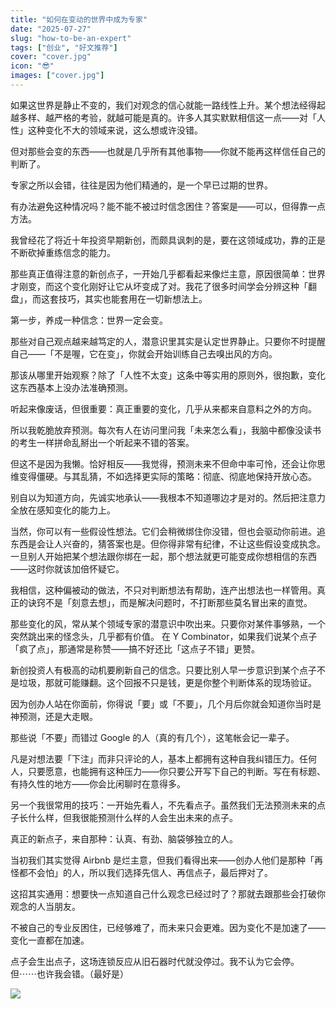 ```yaml
---
title: "如何在变动的世界中成为专家"
date: "2025-07-27"
slug: "how-to-be-an-expert"
tags: ["创业", "好文推荐"]
cover: "cover.jpg"
icon: "😎"
images: ["cover.jpg"]
---
```

如果这世界是静止不变的，我们对观念的信心就能一路线性上升。某个想法经得起越多样、越严格的考验，就越可能是真的。许多人其实默默相信这一点——对「人性」这种变化不大的领域来说，这么想或许没错。



但对那些会变的东西——也就是几乎所有其他事物——你就不能再这样信任自己的判断了。



专家之所以会错，往往是因为他们精通的，是一个早已过期的世界。



有办法避免这种情况吗？能不能不被过时信念困住？答案是——可以，但得靠一点方法。



我曾经花了将近十年投资早期新创，而颇具讽刺的是，要在这领域成功，靠的正是不断砍掉重练信念的能力。



那些真正值得注意的新创点子，一开始几乎都看起来像烂主意，原因很简单：世界才刚变，而这个变化刚好让它从坏变成了对。我花了很多时间学会分辨这种「翻盘」，而这套技巧，其实也能套用在一切新想法上。



第一步，养成一种信念：世界一定会变。



那些对自己观点越来越笃定的人，潜意识里其实是认定世界静止。只要你不时提醒自己——「不是喔，它在变」，你就会开始训练自己去嗅出风的方向。



那该从哪里开始观察？除了「人性不太变」这条中等实用的原则外，很抱歉，变化这东西基本上没办法准确预测。



听起来像废话，但很重要：真正重要的变化，几乎从来都来自意料之外的方向。



所以我乾脆放弃预测。每次有人在访问里问我「未来怎么看」，我脑中都像没读书的考生一样拼命乱掰出一个听起来不错的答案。



但这不是因为我懒。恰好相反——我觉得，预测未来不但命中率可怜，还会让你思维变得僵硬。与其乱猜，不如选择更实际的策略：彻底、彻底地保持开放心态。



别自以为知道方向，先诚实地承认——我根本不知道哪边才是对的。然后把注意力全放在感知变化的能力上。



当然，你可以有一些假设性想法。它们会稍微绑住你没错，但也会驱动你前进。追东西是会让人兴奋的，猜答案也是。但你得非常有纪律，不让这些假设变成执念。
一旦别人开始把某个想法跟你绑在一起，那个想法就更可能变成你想相信的东西——这时你就该加倍怀疑它。



我相信，这种偏被动的做法，不只对判断想法有帮助，连产出想法也一样管用。真正的诀窍不是「刻意去想」，而是解决问题时，不打断那些莫名冒出来的直觉。



那些变化的风，常从某个领域专家的潜意识中吹出来。只要你对某件事够熟，一个突然跳出来的怪念头，几乎都有价值。
在 Y Combinator，如果我们说某个点子「疯了点」，那通常是称赞——搞不好还比「这点子不错」更赞。



新创投资人有极高的动机要刷新自己的信念。只要比别人早一步意识到某个点子不是垃圾，那就可能赚翻。这个回报不只是钱，更是你整个判断体系的现场验证。



因为创办人站在你面前，你得说「要」或「不要」，几个月后你就会知道你当时是神预测，还是大走眼。



那些说「不要」而错过 Google 的人（真的有几个），这笔帐会记一辈子。



凡是对想法要「下注」而非只评论的人，基本上都拥有这种自我纠错压力。任何人，只要愿意，也能拥有这种压力——你只要公开写下自己的判断。写在有标题、有持久性的地方——你会比闲聊时在意得多。



另一个我很常用的技巧：一开始先看人，不先看点子。虽然我们无法预测未来的点子长什么样，但我很能预测什么样的人会生出未来的点子。



真正的新点子，来自那种：认真、有劲、脑袋够独立的人。



当初我们其实觉得 Airbnb 是烂主意，但我们看得出来——创办人他们是那种「再怪都不会怕」的人，所以我们选择先信人、再信点子，最后押对了。



这招其实通用：想要快一点知道自己什么观念已经过时了？那就去跟那些会打破你观念的人当朋友。



不被自己的专业反困住，已经够难了，而未来只会更难。因为变化不是加速了——变化一直都在加速。



点子会生出点子，这场连锁反应从旧石器时代就没停过。我不认为它会停。
但⋯⋯也许我会错。（最好是）




![](https://prod-files-secure.s3.us-west-2.amazonaws.com/112d0858-5090-4d34-a606-b75eb8d65fd2/46476355-9cf3-4e99-9b7a-3531bc426380/1000202064.png?X-Amz-Algorithm=AWS4-HMAC-SHA256&X-Amz-Content-Sha256=UNSIGNED-PAYLOAD&X-Amz-Credential=ASIAZI2LB466255Z5RXC%2F20251017%2Fus-west-2%2Fs3%2Faws4_request&X-Amz-Date=20251017T211144Z&X-Amz-Expires=3600&X-Amz-Security-Token=IQoJb3JpZ2luX2VjEAUaCXVzLXdlc3QtMiJIMEYCIQD2jiw9K6qhTk8oQskus4ZAugYBG96Gw5Fospuq8n1AAQIhANLtG%2B86En%2FdJ6G7LHYEnVLomoWbg0wBr%2BufG57P8Qk3KogECK7%2F%2F%2F%2F%2F%2F%2F%2F%2F%2FwEQABoMNjM3NDIzMTgzODA1IgytcJPPN7UyA6KWG%2FYq3AM4%2BfYCRI6xAyd1R4M%2FiNYBDnlEY9zW3jLoSrm9c1mgiVTjzr0oL6EljcWFSZ%2BduTXhF9GF3ItDET4iYPj6yPLSQ6p87eA7Bas7sF%2F8O36ieqDzjMaqWa2kiE92ppVvvUPM91dbnWVMkKbEFfIHm97XGdoSB5URWyFSlfG29HzCodcnNlehxNnqwRc%2FpM0hl%2B6%2FujyfBhbAJQvL2oYMz1ZAB7NzwJOcVC%2FLhFg0p2AyRPZD1zxXOeqAqC%2FLgPaZlIHj%2F1u9aQ4yawe5V%2F1J%2F3y9UP97dPkF%2FeJww40cHbNjrj%2BL%2BySbLAYILQaFfRYl58j0cbFFRXetEg5JyFvidKoREgeTlkdcnwf%2BXtoEG%2B%2F0aW28Di18GrsJD4GRq8EzOArwD1bQZ5NQaj6llsmRu3hMP%2BTpq6EqFv5CoTYv5M5wUIGn8j9HvaOIpRhWpQAGenQWK46nHZRtWKKZ95BL0Vs8Cr3uNRljFLXdSjHPHSily7AxjwUiR8%2F62mWmjTdfVhJAJ%2FkMZ6bTJozAosrytndsCmWJJ3ZQy4soSz8zcDy4%2BRfwuHQhn9CIvApUEbJ%2BIm4mQq93C%2F%2BMpvRsm8wL55zYEht0d5N4lHBvsDCfCjHqHyYz8Gnldv12SzTiHDCH18rHBjqkAdtzAs0xQ05eLy7JHvNiK3uNAO6pCs%2BUcoAepbvaI%2BrvwtvQnL2ZOFfttxS4%2F2TA8RNEupin9Rh475Tg%2BiEoMUdd5L9CziSf%2FCJuVMHdb715dTnALM44WDg3GorcvF5w4sG93dQZ5GSW4%2F34aST2p%2FDZM1m2fWqrKQfSR9rZdNltdEc0icRFwghOh3MRm374ugR9zEYjH%2FTiKrtXtuPvAB9R1UdJ&X-Amz-Signature=0abf2cf34b7f41586e2e6444549085209075a879c710e6d5e309d89bbf788cd9&X-Amz-SignedHeaders=host&x-amz-checksum-mode=ENABLED&x-id=GetObject)

